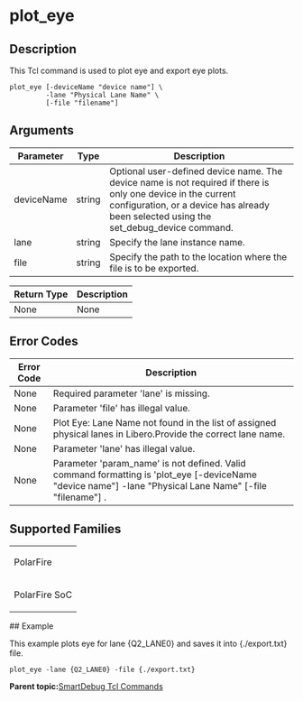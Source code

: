 # plot\_eye

## Description

This Tcl command is used to plot eye and export eye plots.

```
plot_eye [-deviceName "device name"] \
         -lane "Physical Lane Name" \
         [-file "filename"]
```

## Arguments

|Parameter|Type|Description|
|---------|----|-----------|
|deviceName|string|Optional user-defined device name. The device name is not required if there is only one device in the current configuration, or a device has already been selected using the set\_debug\_device command.|
|lane|string|Specify the lane instance name.|
|file|string|Specify the path to the location where the file is to be exported.|

|Return Type|Description|
|-----------|-----------|
|None|None|

## Error Codes

|Error Code|Description|
|----------|-----------|
|None|Required parameter 'lane' is missing.|
|None|Parameter 'file' has illegal value.|
|None|Plot Eye: Lane Name not found in the list of assigned physical lanes in Libero.Provide the correct lane name.|
|None|Parameter 'lane' has illegal value.|
|None|Parameter 'param\_name' is not defined. Valid command formatting is 'plot\_eye \[-deviceName "device name"\] -lane "Physical Lane Name" \[-file "filename"\] .|

## Supported Families

<table id="GUID-FC6C94D1-07C0-4BF5-8F99-6C289B08376E"><tbody><tr><td>

PolarFire

</td></tr><tr><td>

PolarFire SoC

</td></tr></tbody>
</table>## Example

This example plots eye for lane \{Q2\_LANE0\} and saves it into \{./export.txt\} file.

```
plot_eye -lane {Q2_LANE0} -file {./export.txt}
```

**Parent topic:**[SmartDebug Tcl Commands](GUID-5F0515FB-DC45-4C39-86E5-8B7DC659F010.md)

